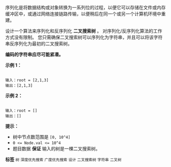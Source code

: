序列化是将数据结构或对象转换为一系列位的过程，以便它可以存储在文件或内存缓冲区中，或通过网络连接链路传输，以便稍后在同一个或另一个计算机环境中重建。

设计一个算法来序列化和反序列化 **二叉搜索树** 。 对序列化/反序列化算法的工作方式没有限制。 您只需确保二叉搜索树可以序列化为字符串，并且可以将该字符串反序列化为最初的二叉搜索树。

 **编码的字符串应尽可能紧凑。** 

 

 **示例 1：** 

```

输入：root = [2,1,3]
输出：[2,1,3]

```
 **示例 2：** 

```

输入：root = []
输出：[]

```
 

 **提示：** 
- 树中节点数范围是 `[0, 10^4]` 
-  `0 <= Node.val <= 10^4` 
- 题目数据 **保证** 输入的树是一棵二叉搜索树。
 
**标签**
`树` `深度优先搜索` `广度优先搜索` `设计` `二叉搜索树` `字符串` `二叉树` 

